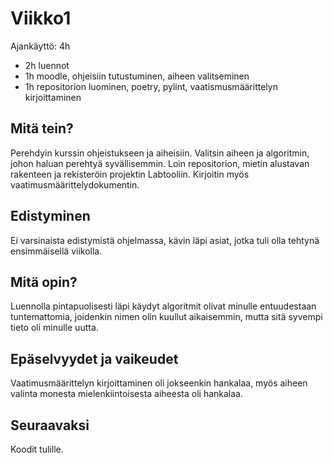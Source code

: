 # Viikko1
Ajankäyttö: 4h
- 2h luennot
- 1h moodle, ohjeisiin tutustuminen, aiheen valitseminen
- 1h repositorion luominen, poetry, pylint, vaatismusmäärittelyn kirjoittaminen
  
## Mitä tein?
Perehdyin kurssin ohjeistukseen ja aiheisiin. Valitsin aiheen ja algoritmin, johon haluan perehtyä syvällisemmin. Loin repositorion, mietin alustavan rakenteen ja rekisteröin projektin Labtooliin. Kirjoitin myös vaatimusmäärittelydokumentin.

## Edistyminen
Ei varsinaista edistymistä ohjelmassa, kävin läpi asiat, jotka tuli olla tehtynä ensimmäisellä viikolla.

## Mitä opin?
Luennolla pintapuolisesti läpi käydyt algoritmit olivat minulle entuudestaan tuntemattomia, joidenkin nimen olin kuullut aikaisemmin, mutta sitä syvempi tieto oli minulle uutta.

## Epäselvyydet ja vaikeudet
Vaatimusmäärittelyn kirjoittaminen oli jokseenkin hankalaa, myös aiheen valinta monesta mielenkiintoisesta aiheesta oli hankalaa.

## Seuraavaksi
Koodit tulille.
